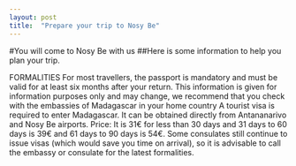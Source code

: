 ```yaml
---
layout: post
title:  "Prepare your trip to Nosy Be"
---
```


#You will come to Nosy Be with us
##Here is some information to help you plan your trip.

FORMALITIES
For most travellers, the passport is mandatory and must be valid for at least six months after your return. This information is given for information purposes only and may change, we recommend that you check with the embassies of Madagascar in your home country
A tourist visa is required to enter Madagascar. It can be obtained directly from Antananarivo and Nosy Be airports. Price: It is 31€ for less than 30 days and 31 days to 60 days is 39€ and 61 days to 90 days is 54€.
Some consulates still continue to issue visas (which would save you time on arrival), so it is advisable to call the embassy or consulate for the latest formalities.
